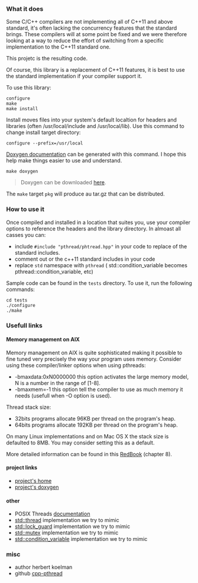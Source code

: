 ### What it does

Some C/C++ compilers are not implementing all of C++11 and above standard, it's often lacking the concurrency features that the standard brings. These compilers will at some point be fixed and we were therefore looking at a way to reduce the effort of switching from a specific implementation to the C++11 standard one.

This projetc is the resulting code.

Of course, this library is a replacement of C++11 features, it is best to use the standard implementation if your compiler support it.

To use this library:
```
configure
make
make install
```

Install moves files into your system's default localtion for headers and libraries (often /usr/local/include and /usr/local/lib). Use this command to change install target directory:
```
configure --prefix=/usr/local
```

[Doxygen documentation](http://herbertkoelman.github.io/cpp-pthread/doc/html/) can be generated with this command. I hope this help make things easier to use and understand.
```
make doxygen
```

> Doxygen can be downloaded [here](http://www.stack.nl/~dimitri/doxygen/index.html).

The `make` target `pkg` will produce au tar.gz that can be distributed.

### How to use it

Once compiled and installed in a location that suites you, use your compiler options to reference the headers and the library directory. In almoast all casses you can:
* include `#include "pthread/phtread.hpp"` in your code to replace of the standard includes.
* comment out or the c++11 standard includes in your code
* replace `std` namespace  with `pthread` ( std::condition_variable becomes pthread::condition_variable, etc)

Sample code can be found in the `tests` directory. To use it, run the following commands:
```
cd tests
./configure
./make
```

### Usefull links

#### Memory management on AIX

Memory management on AIX is quite sophisticated making it possible to fine tuned very precisely the way your program uses memory. Consider using these compiler/linker options when using pthreads:
* -bmaxdata:0xN0000000 this option activates the large memory model, N is a number in the range of [1-8].
* -bmaxmem=-1 this option tell the compiler to use as much memory it needs (usefull when -O option is used).

Thread stack size:
* 32bits programs allocate 96KB per thread on the program's heap.
* 64bits programs allocate 192KB per thread on the program's heap.

On many Linux implementations and on Mac OS X the stack size is defaulted to 8MB. You may consider setting this as a default.

More detailed information can be found in this [RedBook](http://www.redbooks.ibm.com/redbooks/pdfs/sg245674.pdf) (chapter 8).

#### project links

* [project's home](https://github.com/HerbertKoelman/cpp-pthread)
* [project's doxygen](http://herbertkoelman.github.io/cpp-pthread/doc/html/)

#### other

* POSIX Threads [documentation](http://pubs.opengroup.org/onlinepubs/007908799/xsh/threads.html)
* [std::thread](http://en.cppreference.com/w/cpp/thread/thread) implementation we try to mimic
* [std::lock_guard](http://en.cppreference.com/w/cpp/thread/lock_guard/lock_guard)  implementation we try to mimic 
* [std::mutex](http://en.cppreference.com/w/cpp/thread/mutex) implementation we try to mimic
* [std::condition_variable](http://en.cppreference.com/w/cpp/thread/condition_variable) implementation we try to mimic

### misc

* author herbert koelman
* github [cpp-pthread](https://github.com/HerbertKoelman/cpp-pthread)
